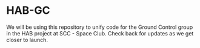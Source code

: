 # HAB-GC
We will be using this repository to unify code for the Ground Control group in the HAB project at SCC - Space Club.
Check back for updates as we get closer to launch.
